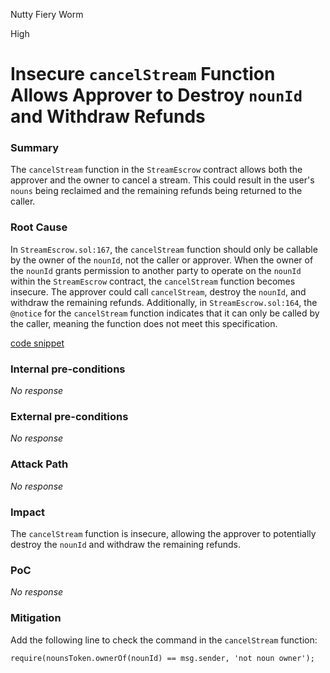 Nutty Fiery Worm

High

# Insecure `cancelStream` Function Allows Approver to Destroy `nounId` and Withdraw Refunds

### Summary

The `cancelStream` function in the `StreamEscrow` contract allows both the approver and the owner to cancel a stream. This could result in the user's `nouns` being reclaimed and the remaining refunds being returned to the caller.

### Root Cause

In `StreamEscrow.sol:167`, the `cancelStream` function should only be callable by the owner of the `nounId`, not the caller or approver. When the owner of the `nounId` grants permission to another party to operate on the `nounId` within the `StreamEscrow` contract, the `cancelStream` function becomes insecure. The approver could call `cancelStream`, destroy the `nounId`, and withdraw the remaining refunds. Additionally, in `StreamEscrow.sol:164`, the `@notice` for the `cancelStream` function indicates that it can only be called by the caller, meaning the function does not meet this specification.

[code snippet](https://github.com/sherlock-audit/2024-11-nounsdao/blob/8b6fb94f103134e751cf016e5c3f4185be89bb49/nouns-monorepo/packages/nouns-contracts/contracts/StreamEscrow.sol#L161C3-L186C6)

### Internal pre-conditions

_No response_

### External pre-conditions

_No response_

### Attack Path

_No response_

### Impact

The `cancelStream` function is insecure, allowing the approver to potentially destroy the `nounId` and withdraw the remaining refunds.

### PoC

_No response_

### Mitigation

Add the following line to check the command in the `cancelStream` function:

```solidity
require(nounsToken.ownerOf(nounId) == msg.sender, 'not noun owner');
```

